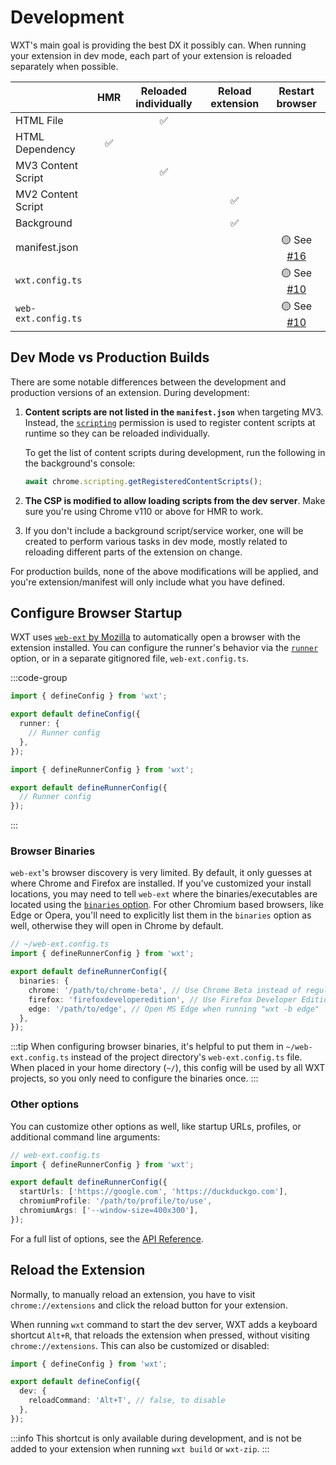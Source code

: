 # Development

WXT's main goal is providing the best DX it possibly can. When running your extension in dev mode, each part of your extension is reloaded separately when possible.

|                     | HMR | Reloaded individually | Reload extension |                    Restart browser                     |
| ------------------- | :-: | :-------------------: | :--------------: | :----------------------------------------------------: |
| HTML File           |     |          ✅           |
| HTML Dependency     | ✅  |
| MV3 Content Script  |     |          ✅           |
| MV2 Content Script  |     |                       |        ✅        |
| Background          |     |                       |        ✅        |
| manifest.json       |     |                       |                  | 🟡 See [#16](https://github.com/wxt-dev/wxt/issues/16) |
| `wxt.config.ts`     |     |                       |                  | 🟡 See [#10](https://github.com/wxt-dev/wxt/issues/10) |
| `web-ext.config.ts` |     |                       |                  | 🟡 See [#10](https://github.com/wxt-dev/wxt/issues/10) |

## Dev Mode vs Production Builds

There are some notable differences between the development and production versions of an extension. During development:

1. **Content scripts are not listed in the `manifest.json`** when targeting MV3. Instead, the [`scripting`](https://developer.chrome.com/docs/extensions/reference/api/scripting) permission is used to register content scripts at runtime so they can be reloaded individually.

   To get the list of content scripts during development, run the following in the background's console:

   ```ts
   await chrome.scripting.getRegisteredContentScripts();
   ```

2. **The CSP is modified to allow loading scripts from the dev server**. Make sure you're using Chrome v110 or above for HMR to work.

3. If you don't include a background script/service worker, one will be created to perform various tasks in dev mode, mostly related to reloading different parts of the extension on change.

For production builds, none of the above modifications will be applied, and you're extension/manifest will only include what you have defined.

## Configure Browser Startup

WXT uses [`web-ext` by Mozilla](https://github.com/mozilla/web-ext) to automatically open a browser with the extension installed. You can configure the runner's behavior via the [`runner`](/api/wxt/interfaces/InlineConfig#runner) option, or in a separate gitignored file, `web-ext.config.ts`.

:::code-group

```ts [wxt.config.ts]
import { defineConfig } from 'wxt';

export default defineConfig({
  runner: {
    // Runner config
  },
});
```

```ts [web-ext.config.ts]
import { defineRunnerConfig } from 'wxt';

export default defineRunnerConfig({
  // Runner config
});
```

:::

### Browser Binaries

`web-ext`'s browser discovery is very limited. By default, it only guesses at where Chrome and Firefox are installed. If you've customized your install locations, you may need to tell `web-ext` where the binaries/executables are located using the [`binaries` option](/api/wxt/interfaces/ExtensionRunnerConfig#binaries). For other Chromium based browsers, like Edge or Opera, you'll need to explicitly list them in the `binaries` option as well, otherwise they will open in Chrome by default.

```ts
// ~/web-ext.config.ts
import { defineRunnerConfig } from 'wxt';

export default defineRunnerConfig({
  binaries: {
    chrome: '/path/to/chrome-beta', // Use Chrome Beta instead of regular Chrome
    firefox: 'firefoxdeveloperedition', // Use Firefox Developer Edition instead of regular Firefox
    edge: '/path/to/edge', // Open MS Edge when running "wxt -b edge"
  },
});
```

:::tip
When configuring browser binaries, it's helpful to put them in `~/web-ext.config.ts` instead of the project directory's `web-ext.config.ts` file. When placed in your home directory (`~/`), this config will be used by all WXT projects, so you only need to configure the binaries once.
:::

### Other options

You can customize other options as well, like startup URLs, profiles, or additional command line arguments:

```ts
// web-ext.config.ts
import { defineRunnerConfig } from 'wxt';

export default defineRunnerConfig({
  startUrls: ['https://google.com', 'https://duckduckgo.com'],
  chromiumProfile: '/path/to/profile/to/use',
  chromiumArgs: ['--window-size=400x300'],
});
```

For a full list of options, see the [API Reference](/api/wxt/interfaces/ExtensionRunnerConfig).

## Reload the Extension

Normally, to manually reload an extension, you have to visit `chrome://extensions` and click the reload button for your extension.

When running `wxt` command to start the dev server, WXT adds a keyboard shortcut `Alt+R`, that reloads the extension when pressed, without visiting `chrome://extensions`. This can also be customized or disabled:

```ts [wxt.config.ts]
import { defineConfig } from 'wxt';

export default defineConfig({
  dev: {
    reloadCommand: 'Alt+T', // false, to disable
  },
});
```

:::info
This shortcut is only available during development, and is not be added to your extension when running `wxt build` or `wxt-zip`.
:::
